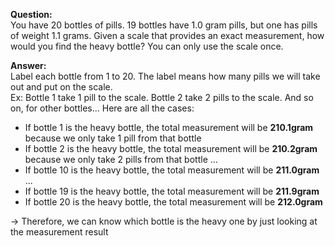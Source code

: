 **Question:**  
You have 20 bottles of pills. 19 bottles have 1.0 gram pills, but one has pills of weight 1.1 grams. Given a scale that provides an exact measurement, how would you find the heavy bottle? You can only use the scale once.

**Answer:**  
Label each bottle from 1 to 20. The label means how many pills we will take out and put on the scale.  
Ex: Bottle 1 take 1 pill to the scale. Bottle 2 take 2 pills to the scale. And so on, for other bottles...
Here are all the cases:
- If bottle 1 is the heavy bottle, the total measurement will be **210.1gram** because we only take 1 pill from that bottle
- If bottle 2 is the heavy bottle, the total measurement will be **210.2gram** because we only take 2 pills from that bottle
...
- If bottle 10 is the heavy bottle, the total measurement will be **211.0gram**
...
- If bottle 19 is the heavy bottle, the total measurement will be **211.9gram**
- If bottle 20 is the heavy bottle, the total measurement will be **212.0gram**

-> Therefore, we can know which bottle is the heavy one by just looking at the measurement result
